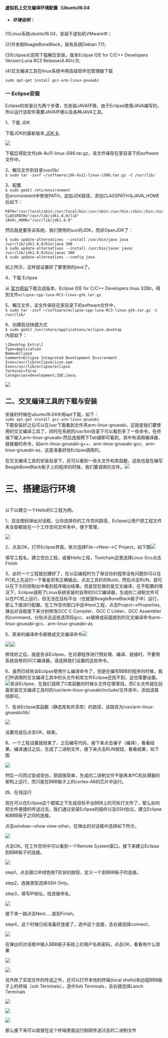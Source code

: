 #### 虚拟机上交叉编译环境配置（Ubuntu16.04

* ##### 环境说明：

\(1\)Linux系统ubuntu16.04，安装于虚拟机VMware中；

\(2\)开发板BeagleBoneBlack，装有系统Debian 7.11;

\(3\)Eclipse从官网下载解压安装，版本Eclipse IDE for C/C++ Developers Version:Luna RC3 Release\(4.40rc3\);

\(4\)交叉编译工具在linux系统中用高级软件包管理器下载

`sudo apt-get install gcc-arm-linux-gnueabi`

### 一  Eclipse安装

Eclipse的安装分为两个步骤，先安装JAVA环境，由于Eclipse使用JAVA编写的，所以运行该软件需要JAVA环境以及各种JAVA工具。

1、下载 JDK

下载JDK的最新版本[ JDK 8](http://www.oracle.com/technetwork/java/javase/downloads/jdk8-downloads-2133151.html)。

![](http://img.blog.csdn.net/20140801222346578?watermark/2/text/aHR0cDovL2Jsb2cuY3Nkbi5uZXQvenk4MTIyNDgyNTg=/font/5a6L5L2T/fontsize/400/fill/I0JBQkFCMA==/dissolve/70/gravity/SouthEast)

下载后得到文件jdk-8u11-linux-i586.tar.gz，该文件保存在家目录下的software文件中。

2、解压文件到目录/usr/lib/  
`$ sudo tar -zxvf ~/software/jdk-8u11-linux-i586.tar.gz -C /usr/lib/`

3、配置  
`$ sudo gedit /etc/environment`  
在environment中修改PATH，追加JDK路径，添加CLASSPATH与JAVA\_HOME后如下：

```
PATH="/usr/local/sbin:/usr/local/bin:/usr/sbin:/usr/bin:/sbin:/bin:/usr/games:/usr/lib/jdk1.8.0/bin"  
CLASSPATH="/usr/lib/jdk1.8.0/lib"  
JAVA\_HOME="/usr/lib/jdk1.8.0"
```

然后就是要告诉系统，我们使用的sun的JDK，而非OpenJDK了：

```
$ sudo update-alternatives --install /usr/bin/java java /usr/lib/jdk1.8.0/bin/java 300  
$ sudo update-alternatives --install /usr/bin/javac javac /usr/lib/jdk1.8.0/bin/javac 300  
$ sudo update-alternatives --config java
```

如上所示，这样就设置好了要使用的java了。

4、下载 Eclipse

从 [官方网站](http://www.eclipse.org/downloads/)下载合适版本，Eclipse IDE for C/C++ Developers linux 32Bit，得到文件`eclipse-cpp-luna-RC3-linux-gtk.tar.gz`

5、解压文件，该文件保存在家目录下的software文件中，  
`$ sudo tar -zxvf ~/software/eclipse-cpp-luna-RC3-linux-gtk.tar.gz -C /usr/lib/`

6、创建启动快捷方式  
`$ sudo gedit /usr/share/applications/eclipse.desktop`  
内容如下：

```
\[Desktop Entry\]  
Type=Application  
Name=Eclipse  
Comment=Eclipse Integrated Development Environment  
Icon=/usr/lib/eclipse/icon.xpm  
Exec=/usr/lib/eclipse/eclipse  
Terminal=false  
Categories=Development;IDE;Java;
```

![](/assets/eclipse.png)

## 二、交叉编译工具的下载与安装

安装的时候在ubuntu16.04中用apt下载，如下：  
`sudo apt-get install gcc-arm-linux-gnueabi`  
   下载安装好之后可以在/usr下面看到文件夹arm-linux-gnueabi，这就是我们要使用的交叉编译工具了，同时在系统的/usr/bin目录下可以看到多了一些命令，在终端下输入arm-linux-gnueabi-然后连按两下Tab键即可看到，其中有调用编译器、链接器的命令，如arm-linux-gnueabi-g++、arm-linux-gnueabi-gcc、arm-linux-gnueabi-as，这是准备好给Eclipse调用的。

在交叉编译工具的安装目录下，还可以看到一些头文件和库函数，这些也是在编写BeagleBoneBlack板子上的程序的时候，我们要调用的文件。![](/assets/gnueabi.png)

# 

# 三、搭建运行环境

# 

以下以建立一个Hello的C工程为例。

1、双击图标弹出对话框，让你选择你的工作空间路径，Eclipse让用户把工程文件夹全部都放在一个工作空间文件夹中，便于管理，

![](http://img.blog.csdn.net/20140801233752211)

2、点击OK，打开Eclipse界面，依次选择File—&gt;New—&gt;C Project，如下图![](/assets/Cproject.png)

填写工程名，建立空白工程，或者Hello工程，Toolchain这里选择Linux Gcc点击Finish

3、此时一个工程就创建好了，在以后编程时为了保证你的程序没有问题你可以在PC机上先运行一下看是否有正确输出，点击工具栏的Build，然后点击RUN，就可以在下方的控制台中看到程序输出结果。但是现在做的是交叉编译，在不配置的情况下，Eclipse调用了Linux系统安装时自带的GCC编译器，生成的二进制文件可以在PC机上运行，但无法在目标平台（也就是BeagleBoneBlack板子中）运行，那么下面进行配置。在工作空间窗口中选中test工程，点击Project—&gt;Properties,弹出对话框接下来分别修改GCC C Compiler、GCC C Linker、GCC Assembler的command，分别点击这些选项将gcc、as替换成前面提到的交叉编译命令arm-linux-gnueabi-gcc、arm-linux-gnueabi-as

5、原来的编译命令替换成交叉编译命令![](/assets/gcc.png)

![](/assets/link.png)![](/assets/as.png)

修改好之后，就是告诉Eclipse，在对源程序进行预处理、编译、链接时，不要用系统自带的GCC编译器，请选择我们设置的这些命令。

6、虽然已经告诉Eclipse使用什么编译命令了，但是在编写BBB的程序的时候，我们所调用的交叉编译工具中的头文件和库文件Eclipse还找不到，这也需要设置。![](/assets/lib.png)告诉Eclipse，在我们调用了C库函数的时候头文件在哪里找，而C头文件就在前面安装交叉编译工具时的/usr/arm-linux-gnueabi/include/文件夹中，添加该路径即可。

7、告诉Eclipse库函数（静态库和共享库）的路径，该路径为/usr/arm-linux-gnueabi/lib/

![](/assets/path.png)

设置完成后点击OK，结束。

8、一个工程设置就结束了，之后编写代码，接下来点击锤子（编译），看看结果，编译通过之后，生成了二进制文件，接下来点击RUN按钮，看看结果，如下图

![](/assets/all.png)

然后一闪而过变成空白，原因很简单，生成的二进制文件不能再本PC机处理器的架构上运行，而只能在BBB板子上的cortex-A8的芯片中运行。

四、在线运行

现在可以在Eclipse这个框架之下生成目标平台BBB上的可执行文件了，那么如何把文件便捷的传送过去，我们通过安装Eclipse的插件以及SSH协议，建立Eclipse和BBB板子之间的连接。

点击window—show view-other，在弹出的对话框中选择如下所示，

![](http://img.blog.csdn.net/20140802163901366?watermark/2/text/aHR0cDovL2Jsb2cuY3Nkbi5uZXQvenk4MTIyNDgyNTg=/font/5a6L5L2T/fontsize/400/fill/I0JBQkFCMA==/dissolve/70/gravity/Center)

点击OK。在工作空间中可以看到一个Remote System窗口。接下来建立Eclipse到BBB板子的连接。

![](http://img.blog.csdn.net/20140802164130031?watermark/2/text/aHR0cDovL2Jsb2cuY3Nkbi5uZXQvenk4MTIyNDgyNTg=/font/5a6L5L2T/fontsize/400/fill/I0JBQkFCMA==/dissolve/70/gravity/Center)

step1，点击窗口中绿色倒T形状的按钮，定义一个到BBB板子的连接。

step2，连接类型选择SSH Only。

step3，填写IP地址，给连接命名，

![](http://img.blog.csdn.net/20140802170509328?watermark/2/text/aHR0cDovL2Jsb2cuY3Nkbi5uZXQvenk4MTIyNDgyNTg=/font/5a6L5L2T/fontsize/400/fill/I0JBQkFCMA==/dissolve/70/gravity/Center)

接下来一路点击Next.....直到Finish。

step4，这个时候已经准备好连接了，选中这个连接，击右键选择connect，

![](http://img.blog.csdn.net/20140802171334937?watermark/2/text/aHR0cDovL2Jsb2cuY3Nkbi5uZXQvenk4MTIyNDgyNTg=/font/5a6L5L2T/fontsize/400/fill/I0JBQkFCMA==/dissolve/70/gravity/Center)

在弹出的对话框中输入BBB板子系统上的用户名和密码，点击OK，看看有什么效果

![](http://img.blog.csdn.net/20140802171443686)

![](http://img.blog.csdn.net/20140904165603131?watermark/2/text/aHR0cDovL2Jsb2cuY3Nkbi5uZXQvenk4MTIyNDgyNTg=/font/5a6L5L2T/fontsize/400/fill/I0JBQkFCMA==/dissolve/70/gravity/Center)

另外除了实现文件的传送之外，还可以打开本地的终端\(local shells\)和远程BBB板子上的终端（ssh Terminals），选中Ssh Terminals，击右键选择Lanch Terminals

![](http://img.blog.csdn.net/20140802172124701)

![](http://img.blog.csdn.net/20140802172528077)

![](http://img.blog.csdn.net/20140802172607875)

那么接下来可以直接在这个终端里面运行刚刚传送过去的二进制文件

